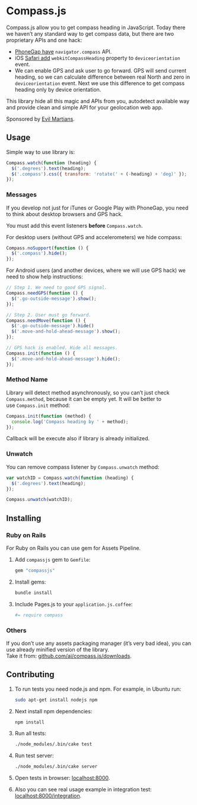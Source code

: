 # Compass.js

Compass.js allow you to get compass heading in JavaScript.
Today there we haven’t any standard way to get compass data,
but there are two proprietary APIs and one hack:
* [PhoneGap have] `navigator.compass` API.
* iOS [Safari add] `webkitCompassHeading` property to `deviceorientation` event.
* We can enable GPS and ask user to go forward. GPS will send current heading,
  so we can calculate difference between real North and zero in
  `deviceorientation` event. Next we use this difference to get compass heading
  only by device orientation.

This library hide all this magic and APIs from you, autodetect available
way and provide clean and simple API for your geolocation web app.

Sponsored by [Evil Martians].

[PhoneGap have]: http://docs.phonegap.com/phonegap_compass_compass.md.html
[Safari add]:    http://developer.apple.com/library/safari/#documentation/SafariDOMAdditions/Reference/DeviceOrientationEventClassRef/DeviceOrientationEvent/DeviceOrientationEvent.html
[Evil Martians]: http://evilmartians.com/

## Usage

Simple way to use library is:

```js
Compass.watch(function (heading) {
  $('.degrees').text(heading);
  $('.compass').css({ transform: 'rotate(' + (-heading) + 'deg)' });
});
```

### Messages

If you develop not just for iTunes or Google Play with PhoneGap,
you need to think about desktop browsers and GPS hack.

You must add this event listeners **before** `Compass.watch`.

For desktop users (without GPS and accelerometers) we hide compass:

```js
Compass.noSupport(function () {
  $('.compass').hide();
});
```

For Android users (and another devices, where we will use GPS hack)
we need to show help instructions:

```js
// Step 1. We need to good GPS signal.
Compass.needGPS(function () {
  $('.go-outside-message').show();
});

// Step 2. User must go forward.
Compass.needMove(function () {
  $('.go-outside-message').hide()
  $('.move-and-hold-ahead-message').show();
});

// GPS hack is enabled. Hide all messages.
Compass.init(function () {
  $('.move-and-hold-ahead-message').hide();
});
```

### Method Name

Library will detect method asynchronously, so you can’t just check
`Compass.method`, because it can be empty yet. It will be better to
use `Compass.init` method:

```js
Compass.init(function (method) {
  console.log('Compass heading by ' + method);
});
```

Callback will be execute also if library is already initialized.

### Unwatch

You can remove compass listener by `Compass.unwatch` method:

```js
var watchID = Compass.watch(function (heading) {
  $('.degrees').text(heading);
});

Compass.unwatch(watchID);
```

## Installing

### Ruby on Rails

For Ruby on Rails you can use gem for Assets Pipeline.

1. Add `compassjs` gem to `Gemfile`:

   ```ruby
   gem "compassjs"
   ```

2. Install gems:

   ```sh
   bundle install
   ```

3. Include Pages.js to your `application.js.coffee`:

   ```coffee
   #= require compass
   ```

### Others

If you don’t use any assets packaging manager (it’s very bad idea), you can use
already minified version of the library.
Take it from: [github.com/ai/compass.js/downloads].

[github.com/ai/compass.js/downloads]: https://github.com/ai/compass.js/downloads

## Contributing

1. To run tests you need node.js and npm. For example, in Ubuntu run:

   ```sh
   sudo apt-get install nodejs npm
   ```

2. Next install npm dependencies:

   ```sh
   npm install
   ```

3. Run all tests:

   ```sh
   ./node_modules/.bin/cake test
   ```

4. Run test server:

   ```sh
   ./node_modules/.bin/cake server
   ```

5. Open tests in browser: [localhost:8000].
6. Also you can see real usage example in integration test:
   [localhost:8000/integration].

[localhost:8000]: http://localhost:8000
[localhost:8000/integration]: http://localhost:8000/integration
